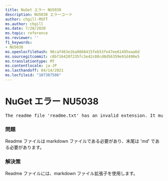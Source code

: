```yaml
---
title: NuGet エラー NU5038
description: NU5038 エラーコード
author: chgill-MSFT
ms.author: chgill
ms.date: 7/28/2020
ms.topic: reference
ms.reviewer: ''
f1_keywords:
- NU5038
ms.openlocfilehash: 96caf463e1ba9868415feb53fe47ee61495eaa6d
ms.sourcegitcommit: c8bf16420f235fc3e42c08cd0d56359e91d490e5
ms.translationtype: MT
ms.contentlocale: ja-JP
ms.lasthandoff: 04/14/2021
ms.locfileid: "107387506"
---
```

# <a name="nuget-error-nu5038"></a>NuGet エラー NU5038
<pre>The readme file 'readme.txt' has an invalid extension. It must end in .md.</pre>

### <a name="issue"></a>問題

Readme ファイルは markdown ファイルである必要があり、末尾は '*md*' である必要があります。

### <a name="solution"></a>解決策

Readme ファイルには、markdown ファイル拡張子を使用します。